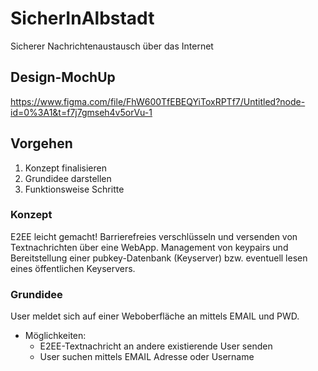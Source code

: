 # SicherInAlbstadt
Sicherer Nachrichtenaustausch über das Internet

## Design-MochUp
https://www.figma.com/file/FhW600TfEBEQYiToxRPTf7/Untitled?node-id=0%3A1&t=f7j7gmseh4v5orVu-1

## Vorgehen
1. Konzept finalisieren
2. Grundidee darstellen
3. Funktionsweise Schritte

### Konzept
E2EE leicht gemacht!
Barrierefreies verschlüsseln und versenden von Textnachrichten über eine WebApp.
Management von keypairs und Bereitstellung einer pubkey-Datenbank (Keyserver) bzw. eventuell
lesen eines öffentlichen Keyservers.

### Grundidee
User meldet sich auf einer Weboberfläche an mittels EMAIL und PWD.
  * Möglichkeiten:
    * E2EE-Textnachricht an andere existierende User senden
    * User suchen mittels EMAIL Adresse oder Username

